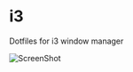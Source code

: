 # i3
Dotfiles for i3 window manager

![ScreenShot](https://dl.dropboxusercontent.com/u/19370627/2015-12-06--02%3A07%3A02%3APM--1366x768--scrot.png)
